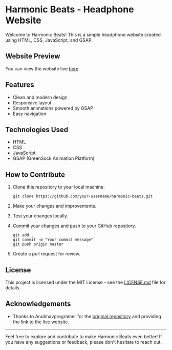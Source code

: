 # Harmonic Beats - Headphone Website

Welcome to Harmonic Beats! This is a simple headphone website created using HTML, CSS, JavaScript, and GSAP.

## Website Preview

You can view the website live [here](https://anubhavprogramer.github.io/harmonic-beats/).

## Features

- Clean and modern design
- Responsive layout
- Smooth animations powered by GSAP
- Easy navigation

## Technologies Used

- HTML
- CSS
- JavaScript
- GSAP (GreenSock Animation Platform)

## How to Contribute

1. Clone this repository to your local machine.
   ```
   git clone https://github.com/your-username/harmonic-beats.git
   ```

2. Make your changes and improvements.

3. Test your changes locally.

4. Commit your changes and push to your GitHub repository.
   ```
   git add .
   git commit -m "Your commit message"
   git push origin master
   ```

5. Create a pull request for review.

## License

This project is licensed under the MIT License - see the [LICENSE.md](LICENSE.md) file for details.

## Acknowledgements

- Thanks to Anubhavprogramer for the [original repository](https://github.com/anubhavprogramer/harmonic-beats) and providing the link to the live website.

---

Feel free to explore and contribute to make Harmonic Beats even better! If you have any suggestions or feedback, please don't hesitate to reach out.
